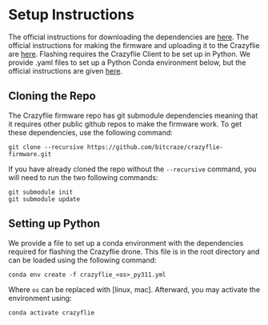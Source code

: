 # Setup Instructions

The official instructions for downloading the dependencies are [here](https://www.bitcraze.io/documentation/repository/crazyflie-firmware/master/building-and-flashing/build/#flashing).
The official instructions for making the firmware and uploading it to the Crazyflie are [here](https://www.bitcraze.io/documentation/tutorials/getting-started-with-development/). 
Flashing requires the Crazyflie Client to be set up in Python. We provide .yaml files to set up a Python Conda
environment below, but the official instructions are given [here](https://github.com/bitcraze/crazyflie-clients-python/blob/master/docs/installation/install.md). 

## Cloning the Repo

The Crazyflie firmware repo has git submodule dependencies meaning that it requires other public github repos to make 
the firmware work. To get these dependencies, use the following command:

```shell
git clone --recursive https://github.com/bitcraze/crazyflie-firmware.git
```
If you have already cloned the repo without the `--recursive` command, you will need to run the two following commands:
```shell
git submodule init
git submodule update
```

## Setting up Python
We provide a file to set up a conda environment with the dependencies required for flashing the Crazyflie drone. 
This file is in the root directory and can be loaded using the following command:
```shell
conda env create -f crazyflie_<os>_py311.yml
```
Where `os` can be replaced with [linux, mac]. Afterward, you may activate the environment using:
```shell
conda activate crazyflie
```
